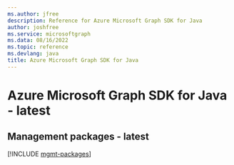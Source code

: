 ```yaml
---
ms.author: jfree
description: Reference for Azure Microsoft Graph SDK for Java
author: joshfree
ms.service: microsoftgraph
ms.data: 08/16/2022
ms.topic: reference
ms.devlang: java
title: Azure Microsoft Graph SDK for Java
---
```

# Azure Microsoft Graph SDK for Java - latest

## Management packages - latest
[!INCLUDE [mgmt-packages](microsoft-graph-mgmt-index.md)]